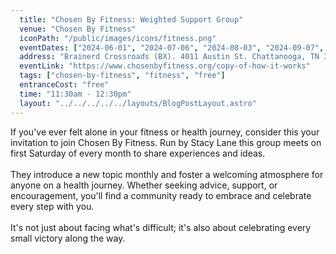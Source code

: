 ```yaml
---
  title: "Chosen By Fitness: Weighted Support Group"
  venue: "Chosen By Fitness"
  iconPath: "/public/images/icons/fitness.png"
  eventDates: ["2024-06-01", "2024-07-06", "2024-08-03", "2024-09-07", "2024-10-05", "2024-11-02"]
  address: "Brainerd Crossroads (BX). 4011 Austin St. Chattanooga, TN 37411"
  eventLink: "https://www.chosenbyfitness.org/copy-of-how-it-works"
  tags: ["chosen-by-fitness", "fitness", "free"]
  entranceCost: "free"
  time: "11:30am - 12:30pm"
  layout: "../../../../../layouts/BlogPostLayout.astro"
---
```


If you've ever felt alone in your fitness or health journey, consider this your invitation to join Chosen By Fitness. Run by Stacy Lane this group meets on first Saturday of every month to share experiences and ideas. 
<br><br>
They introduce a new topic monthly and foster a welcoming atmosphere for anyone on a health journey. Whether seeking advice, support, or encouragement, you'll find a community ready to embrace and celebrate every step with you.
<br><br>
It's not just about facing what's difficult; it's also about celebrating every small victory along the way.

